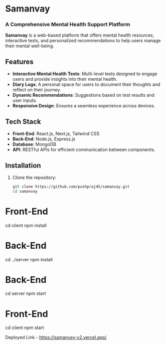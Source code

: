 # Samanvay  

### A Comprehensive Mental Health Support Platform  

**Samanvay** is a web-based platform that offers mental health resources, interactive tests, and personalized recommendations to help users manage their mental well-being.  

## Features  
- **Interactive Mental Health Tests**: Multi-level tests designed to engage users and provide insights into their mental health.  
- **Diary Logs**: A personal space for users to document their thoughts and reflect on their journey.  
- **Dynamic Recommendations**: Suggestions based on test results and user inputs.  
- **Responsive Design**: Ensures a seamless experience across devices.  

## Tech Stack  
- **Front-End**: React.js, Next.js, Tailwind CSS  
- **Back-End**: Node.js, Express.js  
- **Database**: MongoDB  
- **API**: RESTful APIs for efficient communication between components.  

## Installation  

1. Clone the repository:  
   ```bash
   git clone https://github.com/pushpraj45/samanvay.git
   cd samanvay
   
# Front-End
cd client
npm install

# Back-End
cd ../server
npm install

# Back-End
cd server
npm start

# Front-End
cd client
npm start

Deployed Link - https://samanvay-v2.vercel.app/

